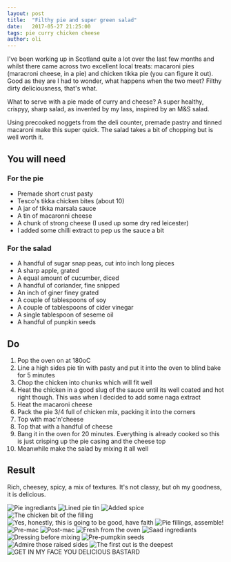 ```yaml
---
layout: post
title:  "Filthy pie and super green salad"
date:   2017-05-27 21:25:00
tags: pie curry chicken cheese 
author: oli
---
```


I've been working up in Scotland quite a lot over the last few months and whilst there came across two excellent local treats: macaroni pies (maracroni cheese, in a pie) and chicken tikka pie (you can figure it out).  Good as they are I had to wonder, what happens when the two meet?  Filthy dirty deliciousness, that's what.

What to serve with a pie made of curry and cheese?  A super healthy, crispyy, sharp salad, as invented by my lass, inspired by an M&S salad.

Using precooked noggets from the deli counter, premade pastry and tinned macaroni make this super quick.  The salad takes a bit of chopping but is well worth it.

## You will need

### For the pie

* Premade short crust pasty
* Tesco's tikka chicken bites (about 10)
* A jar of tikka marsala sauce
* A tin of macaronni cheese
* A chunk of strong cheese (I used up some dry red leicester)
* I added some chilli extract to pep us the sauce a bit

### For the salad

* A handful of sugar snap peas, cut into inch long pieces 
* A sharp apple, grated
* A equal amount of cucumber, diced
* A handful of coriander, fine snipped
* An inch of giner finey grated
* A couple of tablespoons of soy
* A couple of tablespoons of cider vinegar
* A single tablespoon of seseme oil
* A handful of punpkin seeds

## Do

1. Pop the oven on at 180oC
2. Line a high sides pie tin with pasty and put it into the oven to blind bake for 5 minutes 
3. Chop the chicken into chunks which will fit well
4. Heat the chicken in a good slug of the sauce until its well coated and hot right though.  This was when I decided to add some naga extract
5. Heat the macaroni cheese
6. Pack the pie 3/4 full of chicken mix, packing it into the corners
7. Top with mac'n'cheese
8. Top that with a handful of cheese
9. Bang it in the oven for 20 minutes.  Everything is already cooked so this is just crisping up the pie casing and the cheese top
10. Meanwhile make the salad by mixing it all well


## Result

Rich, cheesey, spicy, a mix of textures.  It's not classy, but oh my goodness, it is delicious.  

![Pie ingrediants](/images/blog/filthy-pie-and-super-green-salad/filthy-pie-and-super-green-salad-01.jpg)
![Lined pie tin](/images/blog/filthy-pie-and-super-green-salad/filthy-pie-and-super-green-salad-02.jpg)
![Added spice](/images/blog/filthy-pie-and-super-green-salad/filthy-pie-and-super-green-salad-03.jpg)
![The chicken bit of the filling](/images/blog/filthy-pie-and-super-green-salad/filthy-pie-and-super-green-salad-04.jpg)
![Yes, honestly, this is going to be good, have faith](/images/blog/filthy-pie-and-super-green-salad/filthy-pie-and-super-green-salad-05.jpg)
![Pie fillings, assemble!](/images/blog/filthy-pie-and-super-green-salad/filthy-pie-and-super-green-salad-06.jpg)
![Pre-mac](/images/blog/filthy-pie-and-super-green-salad/filthy-pie-and-super-green-salad-07.jpg)
![Post-mac](/images/blog/filthy-pie-and-super-green-salad/filthy-pie-and-super-green-salad-08.jpg)
![Fresh from the oven](/images/blog/filthy-pie-and-super-green-salad/filthy-pie-and-super-green-salad-09.jpg)
![Saad ingrediants](/images/blog/filthy-pie-and-super-green-salad/filthy-pie-and-super-green-salad-10.jpg)
![Dressing before mixing](/images/blog/filthy-pie-and-super-green-salad/filthy-pie-and-super-green-salad-11.jpg)
![Pre-pumpkin seeds](/images/blog/filthy-pie-and-super-green-salad/filthy-pie-and-super-green-salad-12.jpg)
![Admire those raised sides](/images/blog/filthy-pie-and-super-green-salad/filthy-pie-and-super-green-salad-13.jpg)
![The first cut is the deepest](/images/blog/filthy-pie-and-super-green-salad/filthy-pie-and-super-green-salad-14.jpg)
![GET IN MY FACE YOU DELICIOUS BASTARD](/images/blog/filthy-pie-and-super-green-salad/filthy-pie-and-super-green-salad-15.jpg)


